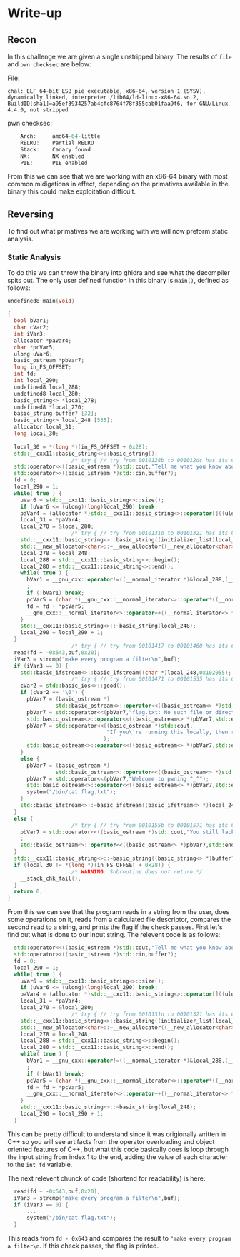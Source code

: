 # Write-up
## Recon
In this challenge we are given a single unstripped binary. The results of `file` and `pwn checksec` are below:

File:
```
chal: ELF 64-bit LSB pie executable, x86-64, version 1 (SYSV), dynamically linked, interpreter /lib64/ld-linux-x86-64.so.2, BuildID[sha1]=a95ef3934257ab4cfc8764f78f355cab01faa9f6, for GNU/Linux 4.4.0, not stripped
```
pwn checksec:
```javascript
    Arch:     amd64-64-little
    RELRO:    Partial RELRO
    Stack:    Canary found
    NX:       NX enabled
    PIE:      PIE enabled
```
From this we can see that we are working with an x86-64 binary with most common midigations in effect, depending on the primatives available in the binary this could make exploitation difficult.

## Reversing
To find out what primatives we are working with we will now preform static analysis.

### Static Analysis
To do this we can throw the binary into ghidra and see what the decompiler spits out. The only user defined function in this binary is `main()`, defined as follows:
```C++
undefined8 main(void)

{
  bool bVar1;
  char cVar2;
  int iVar3;
  allocator *paVar4;
  char *pcVar5;
  ulong uVar6;
  basic_ostream *pbVar7;
  long in_FS_OFFSET;
  int fd;
  int local_290;
  undefined8 local_288;
  undefined8 local_280;
  basic_string<> *local_278;
  undefined8 *local_270;
  basic_string buffer? [32];
  basic_string<> local_248 [535];
  allocator local_31;
  long local_30;
  
  local_30 = *(long *)(in_FS_OFFSET + 0x28);
  std::__cxx11::basic_string<>::basic_string();
                    /* try { // try from 0010128b to 001012dc has its CatchHandler @ 001015c2 */
  std::operator<<((basic_ostream *)std::cout,"Tell me what you know about *nix philosophies: ");
  std::operator>>((basic_istream *)std::cin,buffer?);
  fd = 0;
  local_290 = 1;
  while( true ) {
    uVar6 = std::__cxx11::basic_string<>::size();
    if (uVar6 <= (ulong)(long)local_290) break;
    paVar4 = (allocator *)std::__cxx11::basic_string<>::operator[]((ulong)buffer?);
    local_31 = *paVar4;
    local_270 = &local_280;
                    /* try { // try from 0010131d to 00101321 has its CatchHandler @ 00101599 */
    std::__cxx11::basic_string<>::basic_string((initializer_list)local_248,&local_31);
    std::__new_allocator<char>::~__new_allocator((__new_allocator<char> *)&local_280);
    local_278 = local_248;
    local_288 = std::__cxx11::basic_string<>::begin();
    local_280 = std::__cxx11::basic_string<>::end();
    while( true ) {
      bVar1 = __gnu_cxx::operator!=((__normal_iterator *)&local_288,(__normal_iterator *)&local_280)
      ;
      if (!bVar1) break;
      pcVar5 = (char *)__gnu_cxx::__normal_iterator<>::operator*((__normal_iterator<> *)&local_288);
      fd = fd + *pcVar5;
      __gnu_cxx::__normal_iterator<>::operator++((__normal_iterator<> *)&local_288);
    }
    std::__cxx11::basic_string<>::~basic_string(local_248);
    local_290 = local_290 + 1;
  }
                    /* try { // try from 00101417 to 00101460 has its CatchHandler @ 001015c2 */
  read(fd + -0x643,buf,0x20);
  iVar3 = strcmp("make every program a filter\n",buf);
  if (iVar3 == 0) {
    std::basic_ifstream<>::basic_ifstream((char *)local_248,0x102055);
                    /* try { // try from 00101471 to 00101535 has its CatchHandler @ 001015ae */
    cVar2 = std::basic_ios<>::good();
    if (cVar2 == '\0') {
      pbVar7 = (basic_ostream *)
               std::basic_ostream<>::operator<<((basic_ostream<> *)std::cout,std::endl<>);
      pbVar7 = std::operator<<(pbVar7,"flag.txt: No such file or directory");
      std::basic_ostream<>::operator<<((basic_ostream<> *)pbVar7,std::endl<>);
      pbVar7 = std::operator<<((basic_ostream *)std::cout,
                               "If you\'re running this locally, then running it on the remote serve r should give you the flag!"
                              );
      std::basic_ostream<>::operator<<((basic_ostream<> *)pbVar7,std::endl<>);
    }
    else {
      pbVar7 = (basic_ostream *)
               std::basic_ostream<>::operator<<((basic_ostream<> *)std::cout,std::endl<>);
      pbVar7 = std::operator<<(pbVar7,"Welcome to pwning ^_^");
      std::basic_ostream<>::operator<<((basic_ostream<> *)pbVar7,std::endl<>);
      system("/bin/cat flag.txt");
    }
    std::basic_ifstream<>::~basic_ifstream((basic_ifstream<> *)local_248);
  }
  else {
                    /* try { // try from 0010155b to 00101571 has its CatchHandler @ 001015c2 */
    pbVar7 = std::operator<<((basic_ostream *)std::cout,"You still lack knowledge about *nix sorry")
    ;
    std::basic_ostream<>::operator<<((basic_ostream<> *)pbVar7,std::endl<>);
  }
  std::__cxx11::basic_string<>::~basic_string((basic_string<> *)buffer?);
  if (local_30 != *(long *)(in_FS_OFFSET + 0x28)) {
                    /* WARNING: Subroutine does not return */
    __stack_chk_fail();
  }
  return 0;
}
```
From this we can see that the program reads in a string from the user, does some operations on it, reads from a calculated file descriptor, compares the second read to a string, and prints the flag if the check passes. First let's find out what is done to our input string. The relevent code is as follows:
```C++
  std::operator<<((basic_ostream *)std::cout,"Tell me what you know about *nix philosophies: ");
  std::operator>>((basic_istream *)std::cin,buffer?);
  fd = 0;
  local_290 = 1;
  while( true ) {
    uVar6 = std::__cxx11::basic_string<>::size();
    if (uVar6 <= (ulong)(long)local_290) break;
    paVar4 = (allocator *)std::__cxx11::basic_string<>::operator[]((ulong)buffer?);
    local_31 = *paVar4;
    local_270 = &local_280;
                    /* try { // try from 0010131d to 00101321 has its CatchHandler @ 00101599 */
    std::__cxx11::basic_string<>::basic_string((initializer_list)local_248,&local_31);
    std::__new_allocator<char>::~__new_allocator((__new_allocator<char> *)&local_280);
    local_278 = local_248;
    local_288 = std::__cxx11::basic_string<>::begin();
    local_280 = std::__cxx11::basic_string<>::end();
    while( true ) {
      bVar1 = __gnu_cxx::operator!=((__normal_iterator *)&local_288,(__normal_iterator *)&local_280)
      ;
      if (!bVar1) break;
      pcVar5 = (char *)__gnu_cxx::__normal_iterator<>::operator*((__normal_iterator<> *)&local_288);
      fd = fd + *pcVar5;
      __gnu_cxx::__normal_iterator<>::operator++((__normal_iterator<> *)&local_288);
    }
    std::__cxx11::basic_string<>::~basic_string(local_248);
    local_290 = local_290 + 1;
  }
```
This can be pretty difficult to understand since it was origionally written in C++ so you will see artifacts from the operator overloading and object oriented features of C++, but what this code basically does is loop through the input string from index 1 to the end, adding the value of each character to the `int fd` variable.

The next relevent chunck of code (shortend for readability) is here:
```C++
  read(fd + -0x643,buf,0x20);
  iVar3 = strcmp("make every program a filter\n",buf);
  if (iVar3 == 0) {
      ...
      system("/bin/cat flag.txt");
  }
```
This reads from `fd - 0x643` and compares the result to `"make every program a filter\n`. If this check passes, the flag is printed. 

